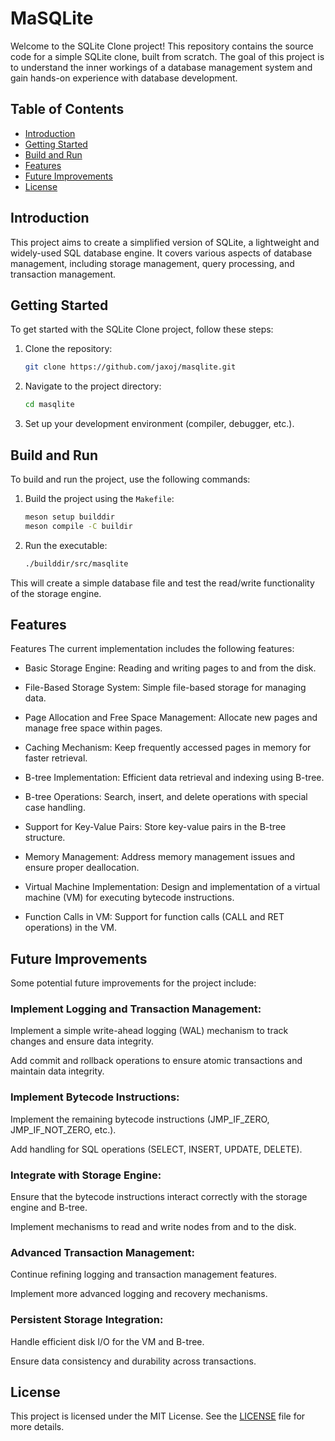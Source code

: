 # MaSQLite

Welcome to the SQLite Clone project! This repository contains the source code for a simple SQLite clone, built from scratch. The goal of this project is to understand the inner workings of a database management system and gain hands-on experience with database development.

## Table of Contents

- [Introduction](#introduction)
- [Getting Started](#getting-started)
- [Build and Run](#build-and-run)
- [Features](#features)
- [Future Improvements](#future-improvements)
- [License](#license)

## Introduction

This project aims to create a simplified version of SQLite, a lightweight and widely-used SQL database engine. It covers various aspects of database management, including storage management, query processing, and transaction management.

## Getting Started

To get started with the SQLite Clone project, follow these steps:

1. Clone the repository:
   ```sh
   git clone https://github.com/jaxoj/masqlite.git
   ```

2. Navigate to the project directory:
   ```sh
   cd masqlite
   ```

3. Set up your development environment (compiler, debugger, etc.).

## Build and Run

To build and run the project, use the following commands:

1. Build the project using the `Makefile`:
   ```sh
   meson setup builddir
   meson compile -C buildir
   ```

2. Run the executable:
   ```sh
   ./builddir/src/masqlite
   ```

This will create a simple database file and test the read/write functionality of the storage engine.

## Features

Features
The current implementation includes the following features:

- Basic Storage Engine: Reading and writing pages to and from the disk.

- File-Based Storage System: Simple file-based storage for managing data.

- Page Allocation and Free Space Management: Allocate new pages and manage free space within pages.

- Caching Mechanism: Keep frequently accessed pages in memory for faster retrieval.

- B-tree Implementation: Efficient data retrieval and indexing using B-tree.

- B-tree Operations: Search, insert, and delete operations with special case handling.

- Support for Key-Value Pairs: Store key-value pairs in the B-tree structure.

- Memory Management: Address memory management issues and ensure proper deallocation.

- Virtual Machine Implementation: Design and implementation of a virtual machine (VM) for executing bytecode instructions.

- Function Calls in VM: Support for function calls (CALL and RET operations) in the VM.

## Future Improvements

Some potential future improvements for the project include:

### Implement Logging and Transaction Management:

Implement a simple write-ahead logging (WAL) mechanism to track changes and ensure data integrity.

Add commit and rollback operations to ensure atomic transactions and maintain data integrity.

### Implement Bytecode Instructions:

Implement the remaining bytecode instructions (JMP_IF_ZERO, JMP_IF_NOT_ZERO, etc.).

Add handling for SQL operations (SELECT, INSERT, UPDATE, DELETE).

### Integrate with Storage Engine:

Ensure that the bytecode instructions interact correctly with the storage engine and B-tree.

Implement mechanisms to read and write nodes from and to the disk.

### Advanced Transaction Management:

Continue refining logging and transaction management features.

Implement more advanced logging and recovery mechanisms.

### Persistent Storage Integration:

Handle efficient disk I/O for the VM and B-tree.

Ensure data consistency and durability across transactions.

## License

This project is licensed under the MIT License. See the [LICENSE](LICENSE) file for more details.